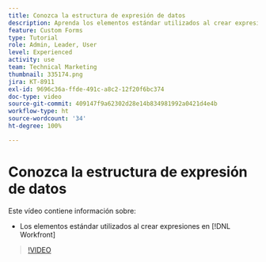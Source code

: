 ```yaml
---
title: Conozca la estructura de expresión de datos
description: Aprenda los elementos estándar utilizados al crear expresiones en Adobe  [!DNL Workfront].
feature: Custom Forms
type: Tutorial
role: Admin, Leader, User
level: Experienced
activity: use
team: Technical Marketing
thumbnail: 335174.png
jira: KT-8911
exl-id: 9696c36a-ffde-491c-a8c2-12f20f6bc374
doc-type: video
source-git-commit: 409147f9a62302d28e14b834981992a0421d4e4b
workflow-type: ht
source-wordcount: '34'
ht-degree: 100%

---
```


# Conozca la estructura de expresión de datos

Este vídeo contiene información sobre:

* Los elementos estándar utilizados al crear expresiones en [!DNL Workfront]

>[!VIDEO](https://video.tv.adobe.com/v/335174/?quality=12&learn=on)
